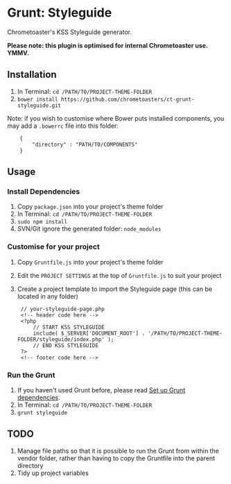 # Grunt: Styleguide

Chrometoaster's KSS Styleguide generator.

__Please note: this plugin is optimised for internal Chrometoaster use. YMMV.__

## Installation

1. In Terminal: `cd /PATH/TO/PROJECT-THEME-FOLDER`
1. `bower install https://github.com/chrometoasters/ct-grunt-styleguide.git`

Note: if you wish to customise where Bower puts installed components, you may add a `.bowerrc` file into this folder:

        {
            "directory" : "PATH/TO/COMPONENTS"
        }

## Usage

### Install Dependencies

1. Copy `package.json` into your project's theme folder
1. In Terminal: `cd /PATH/TO/PROJECT-THEME-FOLDER`
1. `sudo npm install`
1. SVN/Git ignore the generated folder: `node_modules`

### Customise for your project

1. Copy `Gruntfile.js` into your project's theme folder
1. Edit the `PROJECT SETTINGS` at the top of `Gruntfile.js` to suit your project
1. Create a project template to import the Styleguide page (this can be located in any folder)

        // your-styleguide-page.php
        <!-- header code here -->
        <?php
            // START KSS STYLEGUIDE
            include( $_SERVER['DOCUMENT_ROOT'] . '/PATH/TO/PROJECT-THEME-FOLDER/styleguide/index.php' );
            // END KSS STYLEGUIDE
        ?>
        <!-- footer code here -->

### Run the Grunt

1. If you haven't used Grunt before, please read [Set up Grunt dependencies](https://github.com/chrometoasters/frontend-grunt-boilerplate#set-up-grunt-dependencies).
1. In Terminal: `cd /PATH/TO/PROJECT-THEME-FOLDER`
1. `grunt styleguide`

## TODO

1. Manage file paths so that it is possible to run the Grunt from within the vendor folder, rather than having to copy the Gruntfile into the parent directory
1. Tidy up project variables
